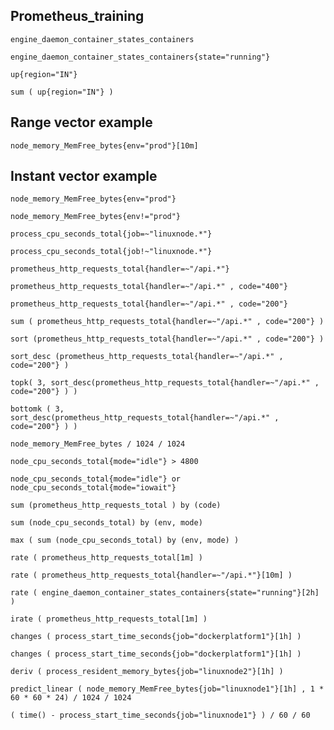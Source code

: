 ## Prometheus_training
```
engine_daemon_container_states_containers

engine_daemon_container_states_containers{state="running"}

up{region="IN"}

sum ( up{region="IN"} )
```
## Range vector example
``` node_memory_MemFree_bytes{env="prod"}[10m] ```

## Instant vector example
```
node_memory_MemFree_bytes{env="prod"}

node_memory_MemFree_bytes{env!="prod"}

process_cpu_seconds_total{job=~"linuxnode.*"}

process_cpu_seconds_total{job!~"linuxnode.*"}

prometheus_http_requests_total{handler=~"/api.*"}

prometheus_http_requests_total{handler=~"/api.*" , code="400"}

prometheus_http_requests_total{handler=~"/api.*" , code="200"}

sum ( prometheus_http_requests_total{handler=~"/api.*" , code="200"} )

sort (prometheus_http_requests_total{handler=~"/api.*" , code="200"} )

sort_desc (prometheus_http_requests_total{handler=~"/api.*" , code="200"} )

topk( 3, sort_desc(prometheus_http_requests_total{handler=~"/api.*" , code="200"} ) )

bottomk ( 3, sort_desc(prometheus_http_requests_total{handler=~"/api.*" , code="200"} ) )

node_memory_MemFree_bytes / 1024 / 1024

node_cpu_seconds_total{mode="idle"} > 4800

node_cpu_seconds_total{mode="idle"} or node_cpu_seconds_total{mode="iowait"}

sum (prometheus_http_requests_total ) by (code)

sum (node_cpu_seconds_total) by (env, mode)

max ( sum (node_cpu_seconds_total) by (env, mode) )

rate ( prometheus_http_requests_total[1m] )

rate ( prometheus_http_requests_total{handler=~"/api.*"}[10m] )

rate ( engine_daemon_container_states_containers{state="running"}[2h] )

irate ( prometheus_http_requests_total[1m] )

changes ( process_start_time_seconds{job="dockerplatform1"}[1h] )

changes ( process_start_time_seconds{job="dockerplatform1"}[1h] )

deriv ( process_resident_memory_bytes{job="linuxnode2"}[1h] )

predict_linear ( node_memory_MemFree_bytes{job="linuxnode1"}[1h] , 1 * 60 * 60 * 24) / 1024 / 1024

( time() - process_start_time_seconds{job="linuxnode1"} ) / 60 / 60

```
